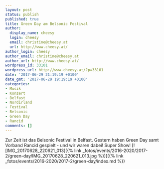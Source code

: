 ```yaml
---
layout: post
status: publish
published: true
title: Green Day am Belsonic Festival
author:
  display_name: cheesy
  login: cheesy
  email: christine@cheesy.at
  url: http://www.cheesy.at/
author_login: cheesy
author_email: christine@cheesy.at
author_url: http://www.cheesy.at/
wordpress_id: 33101
wordpress_url: http://www.cheesy.at/?p=33101
date: '2017-06-29 21:19:19 +0100'
date_gmt: '2017-06-29 19:19:19 +0100'
categories:
- Musik
- Konzert
- Belfast
- Nordirland
- Festival
- Belsonic
- Green Day
- Rancid
comments: []
---
```

Zur Zeit ist das Belsonic Festival in Belfast. Gestern haben Green Day samt Vorband Rancid gespielt - und wir waren dabei! Super Show!
[![IMG_20170628_220621_013]({% link _fotos/events/2016-2020/2017-2/green-day/IMG_20170628_220621_013.jpg %})]({% link _fotos/events/2016-2020/2017-2/green-day/index.md %})
